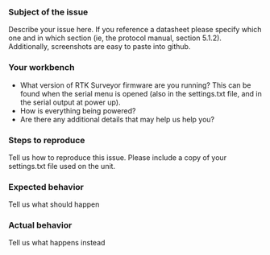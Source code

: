 ### Subject of the issue
Describe your issue here. If you reference a datasheet please specify which one and in which section (ie, the protocol manual, section 5.1.2). Additionally, screenshots are easy to paste into github.

### Your workbench
* What version of RTK Surveyor firmware are you running? This can be found when the serial menu is opened (also in the settings.txt file, and in the serial output at power up).
* How is everything being powered?
* Are there any additional details that may help us help you?

### Steps to reproduce
Tell us how to reproduce this issue. Please include a copy of your settings.txt file used on the unit.

### Expected behavior
Tell us what should happen

### Actual behavior
Tell us what happens instead